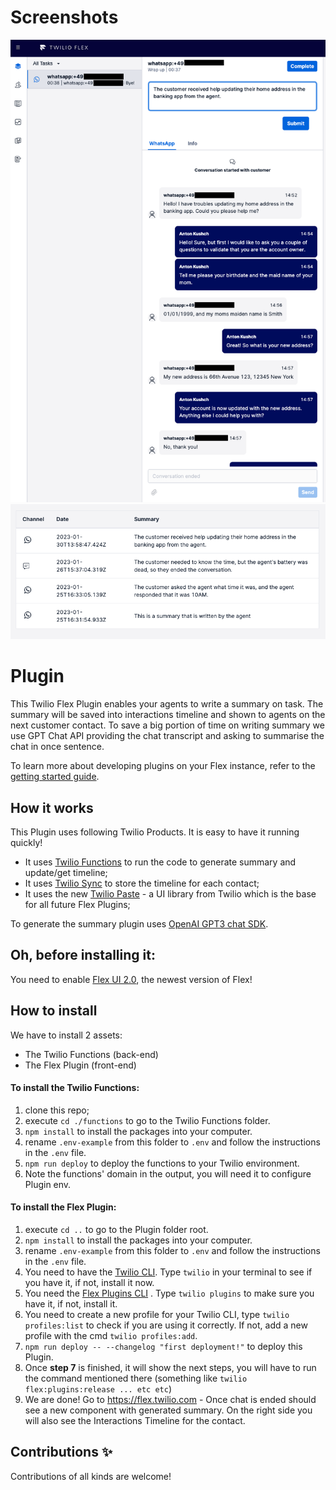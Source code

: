 # Screenshots

![Generated summary](images/generated_summary.png)
![Interactions timeline](images/interactions_timeline.png)

# Plugin

This Twilio Flex Plugin enables your agents to write a summary on task.
The summary will be saved into interactions timeline and shown to agents on the next customer contact.
To save a big portion of time on writing summary we use GPT Chat API providing the chat transcript and asking to summarise the chat in once sentence.

To learn more about developing plugins on your Flex instance, refer to the [getting started guide](https://www.twilio.com/docs/flex/quickstart/getting-started-plugin).

## How it works

This Plugin uses following Twilio Products. It is easy to have it running quickly!

- It uses [Twilio Functions](https://www.twilio.com/docs/runtime/functions) to run the code to generate summary and update/get timeline;
- It uses [Twilio Sync](https://www.twilio.com/sync) to store the timeline for each contact;
- It uses the new [Twilio Paste](https://paste.twilio.design) - a UI library from Twilio which is the base for all future Flex Plugins;

To generate the summary plugin uses [OpenAI GPT3 chat SDK](https://openai.com/api/).

## Oh, before installing it:

You need to enable [Flex UI 2.0](https://www.twilio.com/changelog/flex-ui-20-is-now-in-public-beta), the newest version of Flex!

## How to install

We have to install 2 assets:

- The Twilio Functions (back-end)
- The Flex Plugin (front-end)

#### To install the Twilio Functions:

1. clone this repo;
2. execute `cd ./functions` to go to the Twilio Functions folder.
3. `npm install` to install the packages into your computer.
4. rename `.env-example` from this folder to `.env` and follow the instructions in the `.env` file.
5. `npm run deploy` to deploy the functions to your Twilio environment.
6. Note the functions' domain in the output, you will need it to configure Plugin env.

#### To install the Flex Plugin:

1. execute `cd ..` to go to the Plugin folder root.
2. `npm install` to install the packages into your computer.
3. rename `.env-example` from this folder to `.env` and follow the instructions in the `.env` file.
4. You need to have the [Twilio CLI](https://www.twilio.com/docs/twilio-cli/quickstart). Type `twilio` in your terminal to see if you have it, if not, install it now.
5. You need the [Flex Plugins CLI](https://www.twilio.com/docs/flex/developer/plugins/cli/install) . Type `twilio plugins` to make sure you have it, if not, install it.
6. You need to create a new profile for your Twilio CLI, type `twilio profiles:list` to check if you are using it correctly. If not, add a new profile with the cmd `twilio profiles:add`.
7. `npm run deploy -- --changelog "first deployment!"` to deploy this Plugin.
8. Once **step 7** is finished, it will show the next steps, you will have to run the command mentioned there (something like `twilio flex:plugins:release ... etc etc`)
9. We are done! Go to https://flex.twilio.com - Once chat is ended should see a new component with generated summary. On the right side you will also see the Interactions Timeline for the contact.

## Contributions ✨
Contributions of all kinds are welcome!

